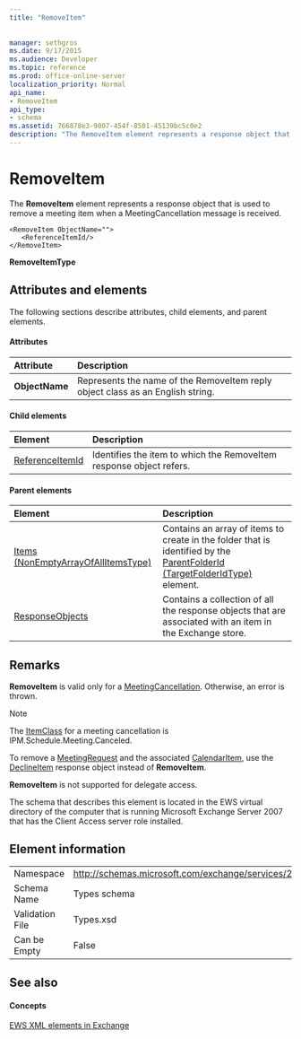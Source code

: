 ```yaml
---
title: "RemoveItem"
 
 
manager: sethgros
ms.date: 9/17/2015
ms.audience: Developer
ms.topic: reference
ms.prod: office-online-server
localization_priority: Normal
api_name:
- RemoveItem
api_type:
- schema
ms.assetid: 766878e3-9007-454f-8501-45139bc5c0e2
description: "The RemoveItem element represents a response object that is used to remove a meeting item when a MeetingCancellation message is received."
---
```


# RemoveItem

The **RemoveItem** element represents a response object that is used to remove a meeting item when a MeetingCancellation message is received. 
  
```
<RemoveItem ObjectName="">
   <ReferenceItemId/>
</RemoveItem>
```

 **RemoveItemType**
## Attributes and elements

The following sections describe attributes, child elements, and parent elements.
  
#### Attributes

|**Attribute**|**Description**|
|:-----|:-----|
|**ObjectName** <br/> |Represents the name of the RemoveItem reply object class as an English string.  <br/> |
   
#### Child elements

|**Element**|**Description**|
|:-----|:-----|
|[ReferenceItemId](referenceitemid.md) <br/> |Identifies the item to which the RemoveItem response object refers.  <br/> |
   
#### Parent elements

|**Element**|**Description**|
|:-----|:-----|
|[Items (NonEmptyArrayOfAllItemsType)](items-nonemptyarrayofallitemstype.md) <br/> |Contains an array of items to create in the folder that is identified by the [ParentFolderId (TargetFolderIdType)](parentfolderid-targetfolderidtype.md) element.  <br/> |
|[ResponseObjects](responseobjects.md) <br/> |Contains a collection of all the response objects that are associated with an item in the Exchange store.  <br/> |
   
## Remarks

 **RemoveItem** is valid only for a [MeetingCancellation](meetingcancellation.md). Otherwise, an error is thrown.
  
> [!NOTE]
> The [ItemClass](itemclass.md) for a meeting cancellation is IPM.Schedule.Meeting.Canceled. 
  
To remove a [MeetingRequest](meetingrequest.md) and the associated [CalendarItem](calendaritem.md), use the [DeclineItem](declineitem.md) response object instead of **RemoveItem**.
  
 **RemoveItem** is not supported for delegate access. 
  
The schema that describes this element is located in the EWS virtual directory of the computer that is running Microsoft Exchange Server 2007 that has the Client Access server role installed.
  
## Element information

|||
|:-----|:-----|
|Namespace  <br/> |http://schemas.microsoft.com/exchange/services/2006/types  <br/> |
|Schema Name  <br/> |Types schema  <br/> |
|Validation File  <br/> |Types.xsd  <br/> |
|Can be Empty  <br/> |False  <br/> |
   
## See also

#### Concepts

[EWS XML elements in Exchange](ews-xml-elements-in-exchange.md)

